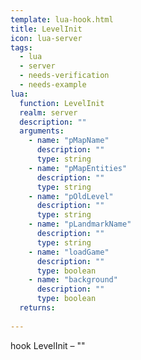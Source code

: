 ```yaml
---
template: lua-hook.html
title: LevelInit
icon: lua-server
tags:
  - lua
  - server
  - needs-verification
  - needs-example
lua:
  function: LevelInit
  realm: server
  description: ""
  arguments:
    - name: "pMapName"
      description: ""
      type: string
    - name: "pMapEntities"
      description: ""
      type: string
    - name: "pOldLevel"
      description: ""
      type: string
    - name: "pLandmarkName"
      description: ""
      type: string
    - name: "loadGame"
      description: ""
      type: boolean
    - name: "background"
      description: ""
      type: boolean
  returns:
    
---
```


<div class="lua__search__keywords">
hook LevelInit &#x2013; ""
</div>

